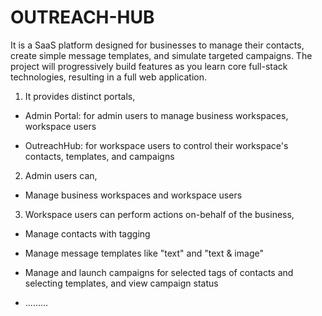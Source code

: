 # OUTREACH-HUB

It is a SaaS platform designed for businesses to manage their contacts, create simple message templates, and simulate targeted campaigns. The project will progressively build features as you learn core full-stack technologies, resulting in a full web application.

1. It provides distinct portals,

- Admin Portal: for admin users to manage business workspaces, workspace users

- OutreachHub: for workspace users to control their workspace's contacts, templates, and campaigns

2. Admin users can,

- Manage business workspaces and workspace users

3. Workspace users can perform actions on-behalf of the business,

- Manage contacts with tagging

- Manage message templates like "text" and "text & image"

- Manage and launch campaigns for selected tags of contacts and selecting templates, and view campaign status

- .........     
